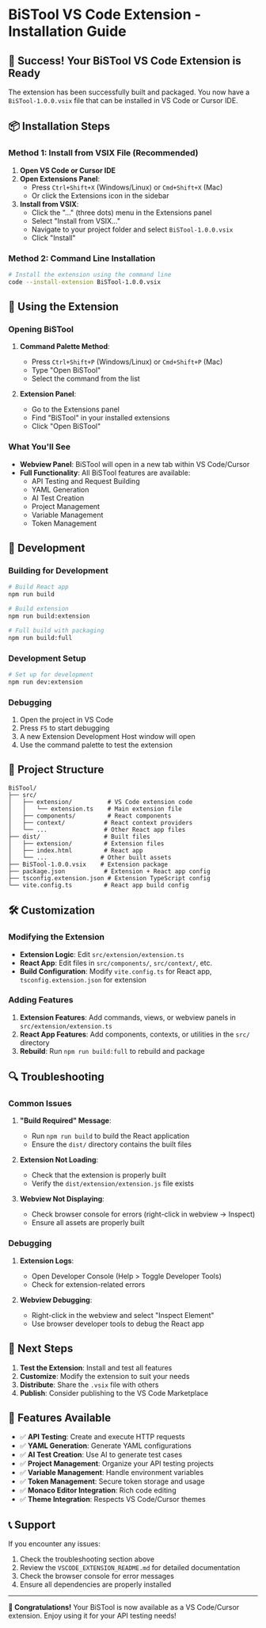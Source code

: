 # BiSTool VS Code Extension - Installation Guide

## 🎉 Success! Your BiSTool VS Code Extension is Ready

The extension has been successfully built and packaged. You now have a `BiSTool-1.0.0.vsix` file that can be installed in VS Code or Cursor IDE.

## 📦 Installation Steps

### Method 1: Install from VSIX File (Recommended)

1. **Open VS Code or Cursor IDE**
2. **Open Extensions Panel**:
   - Press `Ctrl+Shift+X` (Windows/Linux) or `Cmd+Shift+X` (Mac)
   - Or click the Extensions icon in the sidebar
3. **Install from VSIX**:
   - Click the "..." (three dots) menu in the Extensions panel
   - Select "Install from VSIX..."
   - Navigate to your project folder and select `BiSTool-1.0.0.vsix`
   - Click "Install"

### Method 2: Command Line Installation

```bash
# Install the extension using the command line
code --install-extension BiSTool-1.0.0.vsix
```

## 🚀 Using the Extension

### Opening BiSTool

1. **Command Palette Method**:

   - Press `Ctrl+Shift+P` (Windows/Linux) or `Cmd+Shift+P` (Mac)
   - Type "Open BiSTool"
   - Select the command from the list

2. **Extension Panel**:
   - Go to the Extensions panel
   - Find "BiSTool" in your installed extensions
   - Click "Open BiSTool"

### What You'll See

- **Webview Panel**: BiSTool will open in a new tab within VS Code/Cursor
- **Full Functionality**: All BiSTool features are available:
  - API Testing and Request Building
  - YAML Generation
  - AI Test Creation
  - Project Management
  - Variable Management
  - Token Management

## 🔧 Development

### Building for Development

```bash
# Build React app
npm run build

# Build extension
npm run build:extension

# Full build with packaging
npm run build:full
```

### Development Setup

```bash
# Set up for development
npm run dev:extension
```

### Debugging

1. Open the project in VS Code
2. Press `F5` to start debugging
3. A new Extension Development Host window will open
4. Use the command palette to test the extension

## 📁 Project Structure

```
BiSTool/
├── src/
│   ├── extension/          # VS Code extension code
│   │   └── extension.ts    # Main extension file
│   ├── components/         # React components
│   ├── context/           # React context providers
│   └── ...                # Other React app files
├── dist/                  # Built files
│   ├── extension/         # Extension files
│   ├── index.html         # React app
│   └── ...               # Other built assets
├── BiSTool-1.0.0.vsix    # Extension package
├── package.json           # Extension + React app config
├── tsconfig.extension.json # Extension TypeScript config
└── vite.config.ts         # React app build config
```

## 🛠️ Customization

### Modifying the Extension

- **Extension Logic**: Edit `src/extension/extension.ts`
- **React App**: Edit files in `src/components/`, `src/context/`, etc.
- **Build Configuration**: Modify `vite.config.ts` for React app, `tsconfig.extension.json` for extension

### Adding Features

1. **Extension Features**: Add commands, views, or webview panels in `src/extension/extension.ts`
2. **React App Features**: Add components, contexts, or utilities in the `src/` directory
3. **Rebuild**: Run `npm run build:full` to rebuild and package

## 🔍 Troubleshooting

### Common Issues

1. **"Build Required" Message**:

   - Run `npm run build` to build the React application
   - Ensure the `dist/` directory contains the built files

2. **Extension Not Loading**:

   - Check that the extension is properly built
   - Verify the `dist/extension/extension.js` file exists

3. **Webview Not Displaying**:
   - Check browser console for errors (right-click in webview → Inspect)
   - Ensure all assets are properly built

### Debugging

1. **Extension Logs**:

   - Open Developer Console (Help > Toggle Developer Tools)
   - Check for extension-related errors

2. **Webview Debugging**:
   - Right-click in the webview and select "Inspect Element"
   - Use browser developer tools to debug the React app

## 📝 Next Steps

1. **Test the Extension**: Install and test all features
2. **Customize**: Modify the extension to suit your needs
3. **Distribute**: Share the `.vsix` file with others
4. **Publish**: Consider publishing to the VS Code Marketplace

## 🎯 Features Available

- ✅ **API Testing**: Create and execute HTTP requests
- ✅ **YAML Generation**: Generate YAML configurations
- ✅ **AI Test Creation**: Use AI to generate test cases
- ✅ **Project Management**: Organize your API testing projects
- ✅ **Variable Management**: Handle environment variables
- ✅ **Token Management**: Secure token storage and usage
- ✅ **Monaco Editor Integration**: Rich code editing
- ✅ **Theme Integration**: Respects VS Code/Cursor themes

## 📞 Support

If you encounter any issues:

1. Check the troubleshooting section above
2. Review the `VSCODE_EXTENSION_README.md` for detailed documentation
3. Check the browser console for error messages
4. Ensure all dependencies are properly installed

---

**🎉 Congratulations!** Your BiSTool is now available as a VS Code/Cursor extension. Enjoy using it for your API testing needs!
